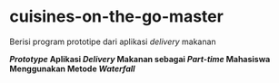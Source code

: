 # cuisines-on-the-go-master
Berisi program prototipe dari aplikasi *delivery* makanan

**_Prototype_ Aplikasi _Delivery_ Makanan sebagai _Part-time_ Mahasiswa Menggunakan Metode _Waterfall_**
